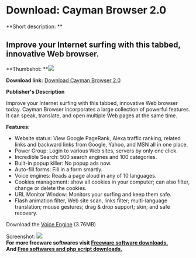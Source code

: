 # Download: Cayman Browser 2.0

**Short description: **

## Improve your Internet surfing with this tabbed, innovative Web browser.

  
**Thumbshot: **![](http://www.freewarefiles.com/screenshot/caymanbrowser_md.gif)   
  
**Download link:** [Download Cayman Browser 2.0](http://freesoftwares.boysofts.com/Cayman-Browser_program_14834.html)  
  

**Publisher's Description**  
  

Improve your Internet surfing with this tabbed, innovative Web browser today.
Cayman Browser incorporates a large collection of powerful features. It can
speak, translate, and open multiple Web pages at the same time.

**Features:**

  * Website status: View Google PageRank, Alexa traffic ranking, related links and backward links from Google, Yahoo, and MSN all in one place. 
  * Power Group: Login to various Web sites, servers by only one click. 
  * Incredible Search: 500 search engines and 100 categories. 
  * Built-in popup killer: No popup ads now. 
  * Auto-fill forms: Fill in a form smartly. 
  * Voice engines: Reads a page aloud in any of 10 languages. 
  * Cookies management: show all cookies in your computer; can also filter, change or delete the cookies. 
  * URL Monitor Window: Monitors your surfing and keep them safe. 
  * Flash animation filter, Web site scan, links filter; multi-language translation; mouse gestures; drag & drop support; skin; and safe recovery. 

Download the [Voice
Engine](http://www.caymanbrowser.com/download/VoiceEngines.zip) (3.76MB)

  
  
Screenshot: ![](http://www.freewarefiles.com/screenshot/caymanbrowser.gif)  
**For more freeware softwares visit [Freeware software downloads.](http://freesoftwares.boysofts.com/)**   
**And [Free softwares and php script downloads.](http://www.boysofts.com/)**

